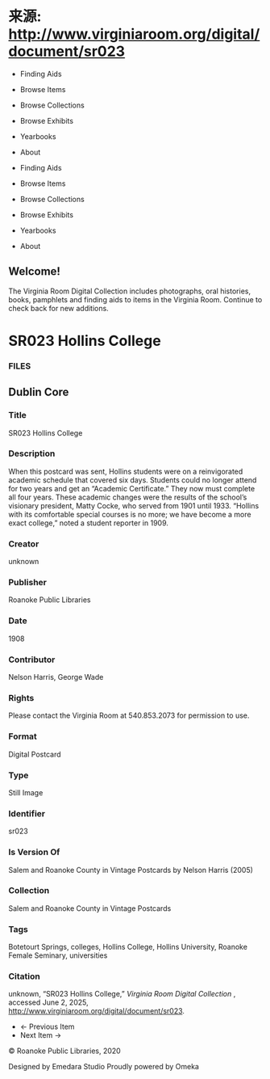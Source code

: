 # 来源: http://www.virginiaroom.org/digital/document/sr023

  * Finding Aids
  * Browse Items
  * Browse Collections
  * Browse Exhibits
  * Yearbooks
  * About



  * Finding Aids
  * Browse Items
  * Browse Collections
  * Browse Exhibits
  * Yearbooks
  * About



## Welcome!

The Virginia Room Digital Collection includes photographs, oral histories, books, pamphlets and finding aids to items in the Virginia Room. Continue to check back for new additions.

# SR023 Hollins College

### FILES

## Dublin Core

### Title

SR023 Hollins College

### Description

When this postcard was sent, Hollins students were on a reinvigorated academic schedule that covered six days. Students could no longer attend for two years and get an “Academic Certificate.” They now must complete all four years. These academic changes were the results of the school’s visionary president, Matty Cocke, who served from 1901 until 1933. “Hollins with its comfortable special courses is no more; we have become a more exact college,” noted a student reporter in 1909.

### Creator

unknown

### Publisher

Roanoke Public Libraries

### Date

1908

### Contributor

Nelson Harris, George Wade

### Rights

Please contact the Virginia Room at 540.853.2073 for permission to use.

### Format

Digital Postcard

### Type

Still Image

### Identifier

sr023

### Is Version Of

Salem and Roanoke County in Vintage Postcards by Nelson Harris (2005)

### Collection

Salem and Roanoke County in Vintage Postcards

### Tags

Botetourt Springs, colleges, Hollins College, Hollins University, Roanoke Female Seminary, universities

### Citation

unknown, “SR023 Hollins College,” _Virginia Room Digital Collection_ , accessed June 2, 2025, http://www.virginiaroom.org/digital/document/sr023.

  * ← Previous Item
  * Next Item →



© Roanoke Public Libraries, 2020

Designed by Emedara Studio Proudly powered by Omeka
